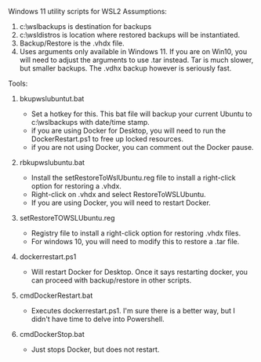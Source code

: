 Windows 11 utility scripts for WSL2
Assumptions:
1. c:\wslbackups is destination for backups
2. c:\wsldistros is location where restored backups will be instantiated.
3. Backup/Restore is the .vhdx file.
4. Uses arguments only available in Windows 11. If you are on Win10, you will need to adjust the arguments
   to use .tar instead. Tar is much slower, but smaller backups. The .vdhx backup however is seriously fast.

Tools:
1. bkupwslubuntut.bat
   - Set a hotkey for this. This bat file will backup your current Ubuntu to c:\wslbackups with date/time stamp.
   - if you are using Docker for Desktop, you will need to run the DockerRestart.ps1 to free up locked resources.
   - if you are not using Docker, you can comment out the Docker pause.

2. rbkupwslubuntu.bat
   - Install the setRestoreToWslUbuntu.reg file to install a right-click option for restoring a .vhdx.
   - Right-click on .vhdx and select RestoreToWSLUbuntu. 
   - If you are using Docker, you will need to restart Docker.

3. setRestoreTOWSLUbuntu.reg
   - Registry file to install a right-click option for restoring .vhdx files.
   - For windows 10, you will need to modify this to restore a .tar file. 

4. dockerrestart.ps1
   - Will restart Docker for Desktop. Once it says restarting docker, you can proceed with backup/restore in other scripts.

5. cmdDockerRestart.bat
   - Executes dockerrestart.ps1. I'm sure there is a better way, but I didn't have time to delve into Powershell.

6. cmdDockerStop.bat
   - Just stops Docker, but does not restart.
